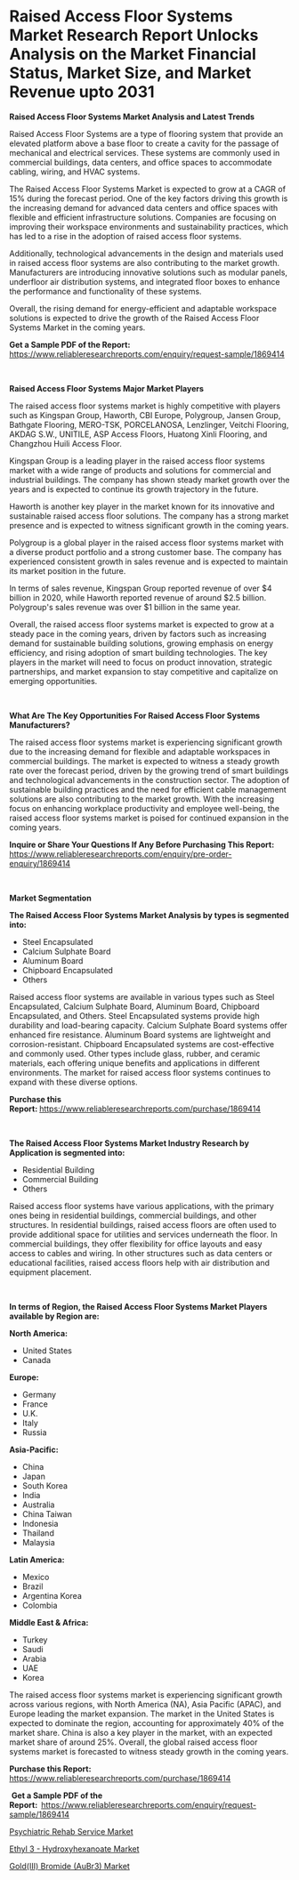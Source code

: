 <p><h1>Raised Access Floor Systems Market Research Report Unlocks Analysis on the Market Financial Status, Market Size, and Market Revenue upto 2031</h1></p><p><strong>Raised Access Floor Systems Market Analysis and Latest Trends</strong></p>
<p><p>Raised Access Floor Systems are a type of flooring system that provide an elevated platform above a base floor to create a cavity for the passage of mechanical and electrical services. These systems are commonly used in commercial buildings, data centers, and office spaces to accommodate cabling, wiring, and HVAC systems.</p><p>The Raised Access Floor Systems Market is expected to grow at a CAGR of 15% during the forecast period. One of the key factors driving this growth is the increasing demand for advanced data centers and office spaces with flexible and efficient infrastructure solutions. Companies are focusing on improving their workspace environments and sustainability practices, which has led to a rise in the adoption of raised access floor systems.</p><p>Additionally, technological advancements in the design and materials used in raised access floor systems are also contributing to the market growth. Manufacturers are introducing innovative solutions such as modular panels, underfloor air distribution systems, and integrated floor boxes to enhance the performance and functionality of these systems.</p><p>Overall, the rising demand for energy-efficient and adaptable workspace solutions is expected to drive the growth of the Raised Access Floor Systems Market in the coming years.</p></p>
<p><strong>Get a Sample PDF of the Report:&nbsp;</strong> <a href="https://www.reliableresearchreports.com/enquiry/request-sample/1869414">https://www.reliableresearchreports.com/enquiry/request-sample/1869414</a></p>
<p>&nbsp;</p>
<p><strong>Raised Access Floor Systems Major Market Players</strong></p>
<p><p>The raised access floor systems market is highly competitive with players such as Kingspan Group, Haworth, CBI Europe, Polygroup, Jansen Group, Bathgate Flooring, MERO-TSK, PORCELANOSA, Lenzlinger, Veitchi Flooring, AKDAG S.W., UNITILE, ASP Access Floors, Huatong Xinli Flooring, and Changzhou Huili Access Floor. </p><p>Kingspan Group is a leading player in the raised access floor systems market with a wide range of products and solutions for commercial and industrial buildings. The company has shown steady market growth over the years and is expected to continue its growth trajectory in the future.</p><p>Haworth is another key player in the market known for its innovative and sustainable raised access floor solutions. The company has a strong market presence and is expected to witness significant growth in the coming years.</p><p>Polygroup is a global player in the raised access floor systems market with a diverse product portfolio and a strong customer base. The company has experienced consistent growth in sales revenue and is expected to maintain its market position in the future.</p><p>In terms of sales revenue, Kingspan Group reported revenue of over $4 billion in 2020, while Haworth reported revenue of around $2.5 billion. Polygroup's sales revenue was over $1 billion in the same year.</p><p>Overall, the raised access floor systems market is expected to grow at a steady pace in the coming years, driven by factors such as increasing demand for sustainable building solutions, growing emphasis on energy efficiency, and rising adoption of smart building technologies. The key players in the market will need to focus on product innovation, strategic partnerships, and market expansion to stay competitive and capitalize on emerging opportunities.</p></p>
<p>&nbsp;</p>
<p><strong>What Are The Key Opportunities For Raised Access Floor Systems Manufacturers?</strong></p>
<p><p>The raised access floor systems market is experiencing significant growth due to the increasing demand for flexible and adaptable workspaces in commercial buildings. The market is expected to witness a steady growth rate over the forecast period, driven by the growing trend of smart buildings and technological advancements in the construction sector. The adoption of sustainable building practices and the need for efficient cable management solutions are also contributing to the market growth. With the increasing focus on enhancing workplace productivity and employee well-being, the raised access floor systems market is poised for continued expansion in the coming years.</p></p>
<p><strong>Inquire or Share Your Questions If Any Before Purchasing This Report:</strong> <a href="https://www.reliableresearchreports.com/enquiry/pre-order-enquiry/1869414">https://www.reliableresearchreports.com/enquiry/pre-order-enquiry/1869414</a></p>
<p>&nbsp;</p>
<p><strong>Market Segmentation</strong></p>
<p><strong>The Raised Access Floor Systems Market Analysis by types is segmented into:</strong></p>
<p><ul><li>Steel Encapsulated</li><li>Calcium Sulphate Board</li><li>Aluminum Board</li><li>Chipboard Encapsulated</li><li>Others</li></ul></p>
<p><p>Raised access floor systems are available in various types such as Steel Encapsulated, Calcium Sulphate Board, Aluminum Board, Chipboard Encapsulated, and Others. Steel Encapsulated systems provide high durability and load-bearing capacity. Calcium Sulphate Board systems offer enhanced fire resistance. Aluminum Board systems are lightweight and corrosion-resistant. Chipboard Encapsulated systems are cost-effective and commonly used. Other types include glass, rubber, and ceramic materials, each offering unique benefits and applications in different environments. The market for raised access floor systems continues to expand with these diverse options.</p></p>
<p><strong>Purchase this Report:&nbsp;</strong><a href="https://www.reliableresearchreports.com/purchase/1869414">https://www.reliableresearchreports.com/purchase/1869414</a></p>
<p>&nbsp;</p>
<p><strong>The Raised Access Floor Systems Market Industry Research by Application is segmented into:</strong></p>
<p><ul><li>Residential Building</li><li>Commercial Building</li><li>Others</li></ul></p>
<p><p>Raised access floor systems have various applications, with the primary ones being in residential buildings, commercial buildings, and other structures. In residential buildings, raised access floors are often used to provide additional space for utilities and services underneath the floor. In commercial buildings, they offer flexibility for office layouts and easy access to cables and wiring. In other structures such as data centers or educational facilities, raised access floors help with air distribution and equipment placement.</p></p>
<p>&nbsp;</p>
<p><strong>In terms of Region, the Raised Access Floor Systems Market Players available by Region are:</strong></p>
<p>
    <p> <strong> North America: </strong>
        <ul>
            <li>United States</li>
            <li>Canada</li>
        </ul>
        </p> 
    <p> <strong> Europe: </strong>
        <ul>
            <li>Germany</li>
            <li>France</li>
            <li>U.K.</li>
            <li>Italy</li>
            <li>Russia</li>
        </ul>
        </p> 
    <p> <strong> Asia-Pacific: </strong>
        <ul>
            <li>China</li>
            <li>Japan</li>
            <li>South Korea</li>
            <li>India</li>
            <li>Australia</li>
            <li>China Taiwan</li>
            <li>Indonesia</li>
            <li>Thailand</li>
            <li>Malaysia</li>
        </ul>
        </p> 
    <p> <strong> Latin America: </strong>
        <ul>
            <li>Mexico</li>
            <li>Brazil</li>
            <li>Argentina Korea</li>
            <li>Colombia</li>
        </ul>
        </p> 
    <p> <strong> Middle East & Africa: </strong>
        <ul>
            <li>Turkey</li>
            <li>Saudi</li>
            <li>Arabia</li>
            <li>UAE</li>
            <li>Korea</li>
        </ul>
    </p>
    </p>
<p><p>The raised access floor systems market is experiencing significant growth across various regions, with North America (NA), Asia Pacific (APAC), and Europe leading the market expansion. The market in the United States is expected to dominate the region, accounting for approximately 40% of the market share. China is also a key player in the market, with an expected market share of around 25%. Overall, the global raised access floor systems market is forecasted to witness steady growth in the coming years.</p></p>
<p><strong>Purchase this Report: </strong><a href="https://www.reliableresearchreports.com/purchase/1869414">https://www.reliableresearchreports.com/purchase/1869414</a></p>
<p>&nbsp;<strong>Get a Sample PDF of the Report:&nbsp;&nbsp;</strong><a href="https://www.reliableresearchreports.com/enquiry/request-sample/1869414">https://www.reliableresearchreports.com/enquiry/request-sample/1869414</a></p>
<p><strong></strong></p>
<p><p><a href="https://view.publitas.com/reportprime-1/psychiatric-rehab-service-market-size-market-trends-and-growth-outlook-forecasted-for-period-from-2023-to-2030/">Psychiatric Rehab Service Market</a></p><p><a href="https://view.publitas.com/reportprime-1/decoding-the-ethyl-3-hydroxyhexanoate-market-a-deep-dive-into-the-latest-market-trends-market-segmentation-and-competitive-analysis/">Ethyl 3 - Hydroxyhexanoate Market</a></p><p><a href="https://view.publitas.com/reportprime-1/global-gold-iii-bromide-aubr3-market-size-and-market-trends-insights-and-projections-from-2023-to-2030/">Gold(III) Bromide (AuBr3) Market</a></p></p>